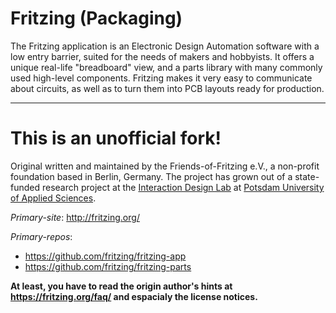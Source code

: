 Fritzing (Packaging)
====================

The Fritzing application is an Electronic Design Automation software with
a low entry barrier, suited for the needs of makers and hobbyists. It
offers a unique real-life "breadboard" view, and a parts library with
many commonly used high-level components. Fritzing makes it very easy
to communicate about circuits, as well as to turn them into PCB layouts
ready for production.

---

This is an unofficial fork!
===========================

Original written and maintained by the Friends-of-Fritzing e.V., a
non-profit foundation based in Berlin, Germany. The project has grown
out of a state-funded research project at the
[Interaction Design Lab](http://idl.fh-potsdam.de/) at
[Potsdam University of Applied Sciences](http://fh-potsdam.de/).


*Primary-site*: http://fritzing.org/

*Primary-repos*:

   * https://github.com/fritzing/fritzing-app
   * https://github.com/fritzing/fritzing-parts

**At least, you have to read the origin author's hints at
https://fritzing.org/faq/ and espacialy the license notices.**
